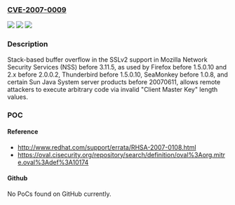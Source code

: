 ### [CVE-2007-0009](https://cve.mitre.org/cgi-bin/cvename.cgi?name=CVE-2007-0009)
![](https://img.shields.io/static/v1?label=Product&message=n%2Fa&color=blue)
![](https://img.shields.io/static/v1?label=Version&message=%3D%20n%2Fa%20&color=brighgreen)
![](https://img.shields.io/static/v1?label=Vulnerability&message=n%2Fa&color=brighgreen)

### Description

Stack-based buffer overflow in the SSLv2 support in Mozilla Network Security Services (NSS) before 3.11.5, as used by Firefox before 1.5.0.10 and 2.x before 2.0.0.2, Thunderbird before 1.5.0.10, SeaMonkey before 1.0.8, and certain Sun Java System server products before 20070611, allows remote attackers to execute arbitrary code via invalid "Client Master Key" length values.

### POC

#### Reference
- http://www.redhat.com/support/errata/RHSA-2007-0108.html
- https://oval.cisecurity.org/repository/search/definition/oval%3Aorg.mitre.oval%3Adef%3A10174

#### Github
No PoCs found on GitHub currently.

